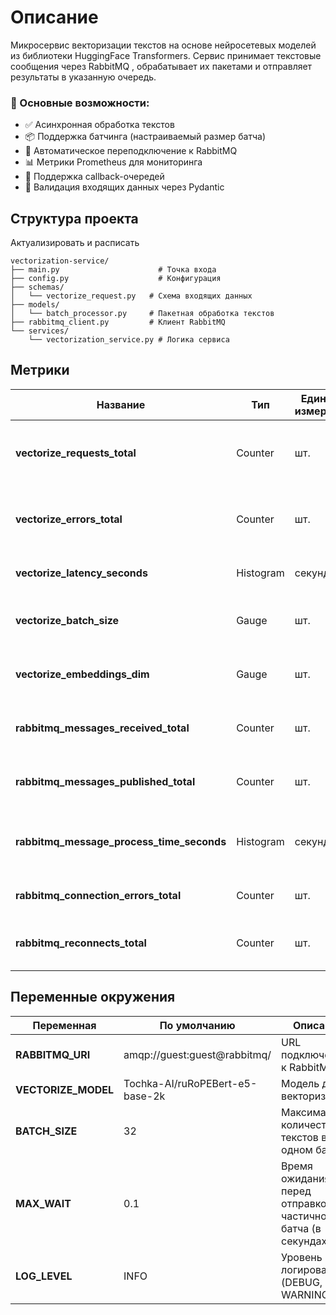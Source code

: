 # Описание

Микросервис векторизации текстов на основе нейросетевых моделей из библиотеки HuggingFace Transformers.
Сервис принимает текстовые сообщения через RabbitMQ , обрабатывает их пакетами и отправляет результаты в указанную очередь.

### 📌 Основные возможности:
- ✅ Асинхронная обработка текстов
- 📦 Поддержка батчинга (настраиваемый размер батча)
- 🔄 Автоматическое переподключение к RabbitMQ
- 📊 Метрики Prometheus для мониторинга
- 🔁 Поддержка callback-очередей
- 🧾 Валидация входящих данных через Pydantic

## Структура проекта

Актуализировать и расписать
```
vectorization-service/
├── main.py                      # Точка входа
├── config.py                    # Конфигурация
├── schemas/
│   └── vectorize_request.py   # Схема входящих данных
├── models/
│   └── batch_processor.py     # Пакетная обработка текстов
├── rabbitmq_client.py         # Клиент RabbitMQ
└── services/
    └── vectorization_service.py # Логика сервиса
```

## Метрики

|Название|Тип|Единица измерения|Описание|
|-----------------|-----------------|-----------------|-----------------|
|**vectorize_requests_total**|Counter|шт.|Общее количество обработанных запросов на векторизацию|
|**vectorize_errors_total**|Counter|шт.|Количество ошибок при векторизации (валидация, модель и т.д.)|
|**vectorize_latency_seconds**|Histogram|секунды|Время обработки одного батча текстов|
|**vectorize_batch_size**|Gauge|шт.|Размер текущего батча перед отправкой на обработку|
|**vectorize_embeddings_dim**|Gauge|шт.|Размерность эмбеддингов (например, 768 для BERT)|
|**rabbitmq_messages_received_total**|Counter|шт.|Количество сообщений, полученных из RabbitMQ|
|**rabbitmq_messages_published_total**|Counter|шт.|Количество сообщений, отправленных в очередь RabbitMQ|
|**rabbitmq_message_process_time_seconds**|Histogram|секунды|Время обработки одного сообщения от получения до отправки ответа|
|**rabbitmq_connection_errors_total**|Counter|шт.|Число ошибок подключения к RabbitMQ|
|**rabbitmq_reconnects_total**|Counter|шт.|Количество успешных переподключений к RabbitMQ|

## Переменные окружения

|Переменная|По умолчанию|Описание
|----------|----------|----------|
|**RABBITMQ_URI**|amqp://guest:guest@rabbitmq/|URL подключения к RabbitMQ|
|**VECTORIZE_MODEL**|Tochka-AI/ruRoPEBert-e5-base-2k|Модель для векторизации|
|**BATCH_SIZE**|32|Максимальное количество текстов в одном батче|
|**MAX_WAIT**|0.1|Время ожидания перед отправкой частичного батча (в секундах)
|**LOG_LEVEL**|INFO|Уровень логирования (DEBUG, INFO, WARNING)|